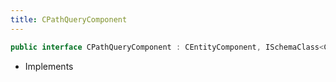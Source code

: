 ```yaml
---
title: CPathQueryComponent
---
```


```csharp
public interface CPathQueryComponent : CEntityComponent, ISchemaClass<CEntityComponent>, ISchemaClass<CPathQueryComponent>, ISchemaField, ISchemaClass, INativeHandle
```

- Implements

